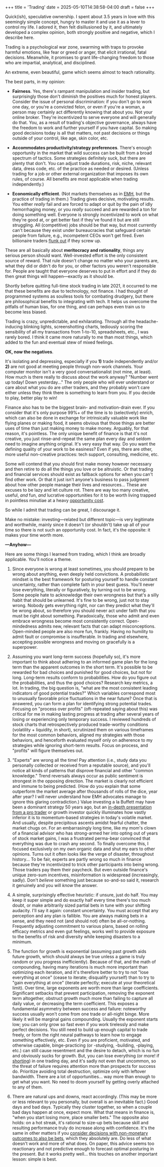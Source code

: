 +++
title = 'Trading'
date = 2025-05-10T14:38:58-04:00
draft = false
+++

Quick(ish), speculative ownership. I spent about 3.5 years in love with this seemingly simple concept, hungry to master it and use it as a lever to control my life. I adored it, then felt disillusioned by it, and ultimately developed a complex opinion, both strongly positive and negative, which I describe here.

Trading is a psychological war zone, swarming with traps to provoke harmful emotions, like fear or greed or anger, that elicit irrational, fatal decisions. Meanwhile, it promises to grant life-changing freedom to those who are impartial, analytical, and disciplined.

An extreme, even beautiful, game which seems almost to teach rationality.

The best parts, in my opinion:

-   **Fairness**. Yes, there's rampant manipulation and insider trading, but surprisingly those don't diminish the positives much for honest players. Consider the issue of personal discrimination: if you don't go to work one day, or you're a convicted felon, or even if you're a woman, a person may certainly act differently knowing that about you. Not your online broker. They're incentivized to serve everyone and will generally do that. You, as a result of trading's objective governance, always have the freedom to work and further yourself if you have capital. So making good decisions today is all that matters, not past decisions or things outside of your control, like age, skin color, etc.

-   **Accommodates productivity/strategy preferences**. There's enough opportunity in the market that wild success can be built from a broad spectrum of tactics. Some strategies definitely suck, but there are plenty that don't. You can adjust trade durations, risk, niche, relevant data, dress code, etc. of the practice as needed or desired. (Unless trading for a job or other external organization that imposes its own rules, of course. All benefits are most applicable when trading independently.)

-   **Economically efficient**. (Not markets themselves as in [EMH](https://en.wikipedia.org/wiki/Efficient-market_hypothesis), but the practice of trading in them.) Trading gives decisive, motivating results. You either _really_ fail and are forced to adapt or quit by the pain of idly hemorrhaging money, or you _really_ succeed and are rewarded a ton for doing something well. Everyone is strongly incentivized to work on what they're good at, or get better fast if they've found it but are still struggling. All (competitive) jobs should be that way, but most currently can't because they exist under bureaucracies that safeguard certain people from failure, e.g., incompetent CEOs won't get fired. Even billionaire traders [flunk out](https://en.wikipedia.org/wiki/Reminiscences_of_a_Stock_Operator) if they screw up.

These are all basically about **meritocracy and rationality**, things any serious person should want. Well-invested effort is the only consistent source of reward. That rule doesn't change no matter who your parents are, what they did or didn't do for you, or other factors you weren't responsible for. People are taught that everyone deserves to put in effort and if they do then great things will happen&mdash;exactly as it should be.

Shortly before quitting full-time stock trading in late 2021, it occurred to me that these benefits are due to technology, not finance. I had thought of programmed systems as soulless tools for combating drudgery, but there are philosophical benefits to integrating with tech. It helps us overcome the pitfalls of human bias, for one thing, and can perhaps even train us to become less biased.

Trading is crazy, unpredictable, and exhilarating. Through all the headache-inducing blinking lights, screenshotting charts, tediously scoring the sensibility of all my transactions from 1-to-10, spreadsheets, etc., I was rarely bored. I think it came more naturally to me than most things, which added to the fun and eventual stew of mixed feelings.

**OK, now the negatives**.

It's isolating and depressing, especially if you **1)** trade independently and/or **2)** are not good at meeting people through non-work channels. Your computer monitor isn't a very good conversationalist (not mine, at least). How much is there really to discuss about the work anyway? "Number went up today! Down yesterday..." The only people who will ever understand or care about what you do are other traders, and they probably won't care either unless they think there is something to learn from you. If you decide to play, better play to win!

Finance also has to be the biggest brain- and motivation-drain ever. If you consider that it's only purpose 99%+ of the time is to (selectively) enrich, which can also be done in exchange for intrinsically valuable work like flying planes or making food, it seems obvious that those things are better uses of time than just making money to make money. Arguably, for that reason, it's pointless. The only unique benefit of finance is that it's not creative, you just rinse-and-repeat the same plan every day and seldom need to imagine anything original. It's very easy that way. Do you want the defining quality of your work to be easiness? Even if yes, there are other, more useful non-creative practices: tech support, consulting, medicine, etc.

Some will contend that you should first make money however necessary and then retire to do all the things you love or be altruistic. Or that trading and financial services should exist as fallback options for when you can't find other work. Or that it just isn't anyone's business to pass judgment about how other people manage their lives and resources... These are excuses to be lazy and let culture rot. There are way too many creative, useful, _and_ fun, _and_ lucrative opportunities for it to be worth living trapped in pointless minutiae at a heavy [opportunity cost](https://en.wikipedia.org/wiki/Opportunity_cost).

So while I admit that trading can be great, I discourage it.

Make no mistake: investing&mdash;related but different topic&mdash;is very legitimate and worthwhile, mainly since it doesn't (or shouldn't) take up all of your time so there is not such an opportunity cost. In fact, it's the opposite: it makes your time worth more.

**&mdash;Anyhow&mdash;**

Here are some things I learned from trading, which I think are broadly applicable. You'll notice a theme.

1. Since everyone is wrong at least sometimes, you should prepare to be wrong about anything, even deeply held convictions. A probabilistic mindset is the best framework for posturing yourself to handle constant uncertainty, rather than complete faith in your best guess. You'll never lose everything, literally or figuratively, by turning out to be wrong. Some people hate to acknowledge their own wrongness but that's a silly habit that should be unlearned. It's fine to be wrong, just not to stay wrong. Nobody gets everything right, nor can they predict what they'll be wrong about, so therefore you should never act under faith that you must be right about something. Paradoxically, those who admit and even embrace wrongness become most consistently correct. Open-mindedness admits new, relevant facts that can adapt misconceptions. Open-minded people are also more fun, frankly. Having no humility to admit fault or compromise is insufferable. In trading and elsewhere, accepting possible wrongness and moving on gracefully is a superpower.

2. Assuming you want long-term success (hopefully so), it's more important to think about adhering to an informed game plan for the long term than the apparent outcomes in the short term. It's possible to be rewarded for bad choices and punished for good choices, but not for long. Long-term results conform to probabilities. How do you figure out the probabilities, and thus the good choices? Research key metrics, a lot. In trading, the big question is, "what are the most consistent leading indicators of good potential trades?" Which variables correspond most to unusually favorable price fluctuations in the near future? Once that is answered, you can form a plan for identifying strong potential trades. Focusing on "process over profits" (oft-repeated saying about this) was critical for me in making lasting progress at trading after several years of losing or experiencing only temporary success. I reviewed hundreds of stock charts that retrospectively produced trade-worthy conditions (volatility + liquidity, in short), scrutinized them on various timeframes for the most common behaviors, aligned my strategies with those behaviors, and henceforth evaluated myself only on adherence to my strategies while ignoring short-term results. Focus on process, and "profits" will figure themselves out.

3. "Experts" are wrong all the time! Pay attention (i.e., study data you personally collected or received from a reputable source), and you'll notice all kinds of patterns that disprove financial and other "common knowledge." Trend reversals always occur as public sentiment is strongest in the opposing direction. The market is clearly not efficient and immune to being predicted. (How do you explain that some outperform the market average after thousands of rolls of the dice, year after year? I will never understand how EMH advocates manage to ignore this glaring contradiction.) Value investing a la Buffett may have been a dominant strategy 50 years ago, but an [in-depth presentation from a pro trader](https://www.youtube.com/watch?v=xx8GvtAxilk) or growth investor quickly illuminates how vastly inferior it is to momentum-based strategies in today's volatile market. And usually, despite precipitous ascents amidst fearful chatter, the market chugs on. For an embarrasingly long time, like my mom's clown of a financial advisor who has strong-armed her into opting out of years of stock market gains, I was a frustrated perma-bear convinced that everything was due to crash any second. To finally overcome this, I focused exclusively on my own organic data and shut my ears to other opinions. Turns out it often looks like the verge of disaster, throughout history... To be fair, experts are partly wrong so much in finance because they're incentivized to trick other participants into being wrong. Those traders pay them their paycheck. But even outside finance's unique zero-sum incentives, misinformation is widespread (increasingly, sadly). Don't _believe_ something just because so-and-so said it, research it genuinely and you will _know_ the answer.

4. A simple, surprisingly effective heuristic: if unsure, just do half. You may keep it super simple and do exactly half every time there's too much doubt, or make arbitrarily sized partial bets in tune with your shifting audacity. I'll say it again: constant uncertainty. You must accept that any perception and any plan is fallible. You are always making bets in a sense, and they need not (and should not) often be all-or-nothing. Frequently adjusting commitment to various plans, based on rolling efficacy metrics and even gut feelings, works well to provide exposure to the benefits of risk and diversity while keeping disasters to a minimum.

5. The function for growth is exponential (assuming past growth aids future growth, which should always be true unless a game is truly random or you progress inefficiently). Because of that, and the math of compounding, having many iterations is much more important than optimizing each iteration, and it's therefore better to try to not "lose everything at once" (cease to iterate; disqualify yourself) than to try to "gain everything at once" (iterate perfectly; execute at your theoretical limit). Over time, large exponents are worth more than large coefficients. Significant setbacks that prevent participation, removing the exponent term altogether, obstruct growth much more than failing to capture all daily value, or decreasing the term coefficient. This exposes a fundamental asymmetry between success and failure: noteworthy success usually won't come from one trade or all-night binge. More likely it will be marginal gains compounding. Usually the exponent starts low; you can only grow so fast even if you work tirelessly and make perfect decisions. You still need to build up enough capital to trade freely, or form the right neural pathways to learn how to engage something effectively, etc. Even if you are proficient, motivated, and otherwise capable, binge-practicing (or -studying, -building, -playing, etc.) can still cause resentment and the desire to detach, which is no fun and obviously sucks for growth. But, you can lose everything (or more! if [shorting](<https://en.wikipedia.org/wiki/Short_(finance)>)) in one trading day, and it's sadly not even that uncommon, so the threat of failure requires attention more than prospects for success do. Prioritize avoiding total destruction, optimize only with leftover bandwidth. There are a lot of opportunities... way more than enough to get what you want. No need to doom yourself by getting overly attached to any of them.

6. There are natural ups and downs, react accordingly. (This may be more or less relevant to you personally, but overall is an inevitable fact.) Good days and bad days. Typically they cluster together, so when a couple bad days happen at once, expect more. What that means in finance is, "when you start losing more, place smaller bets." The opposite also holds: on a hot streak, it's rational to size-up bets because skill and resulting performance truly do increase along with confidence. It's the same in other matters if you [consider decisions with non-monetary outcomes to also be bets](../quotes#:~:text="Everyone,Thinking), which they absolutely are. Do less of what doesn't work and more of what does. On paper, this advice seems too reactionary and not predictive enough to forecast optimal posturing in the present. But it works pretty well... this touches on another important lesson: simple is best.
